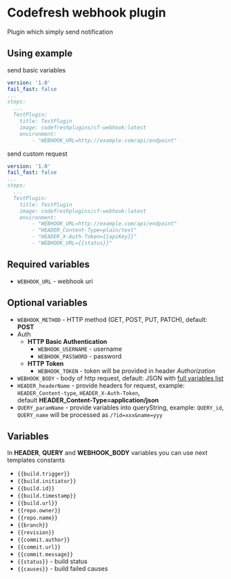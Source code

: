 # Codefresh webhook plugin

Plugin which simply send notification 

## Using example

send basic variables
```yaml
version: '1.0'
fail_fast: false
...
steps:
  ...
  TestPlugin:
    title: TestPlugin
    image: codefreshplugins/cf-webhook:latest
    environment: 
        - "WEBHOOK_URL=http://example.com/api/endpoint"
```

send custom request
```yaml
version: '1.0'
fail_fast: false
...
steps:
  ...
  TestPlugin:
    title: TestPlugin
    image: codefreshplugins/cf-webhook:latest
    environment: 
        - "WEBHOOK_URL=http://example.com/api/endpoint"
        - "HEADER_Content-Type=plain/text"
        - "HEADER_X-Auth-Token={{apiKey}}"
        - "WEBHOOK_URL={{status}}"
```

## Required variables

- `WEBHOOK_URL` - webhook uri

## Optional variables

- `WEBHOOK_METHOD` - HTTP method (GET, POST, PUT, PATCH), default: **POST**
- Auth
  - **HTTP Basic Authentication** 
    - `WEBHOOK_USERNAME` - username 
    - `WEBHOOK_PASSWORD` - password
  - **HTTP Token**
    - `WEBHOOK_TOKEN` - token will be provided in header *Authorization*
- `WEBHOOK_BODY` - body of http request, default: JSON with [full variables list](#variables)    
- `HEADER_headerName` - provide headers for request, example: `HEADER_Content-type`, `HEADER_X-Auth-Token`,   
default **HEADER_Content-Type=application/json**
- `QUERY_paramName` - provide variables into queryString, example: `QUERY_id`, `QUERY_name` will be processed as `/?id=xxx&name=yyy` 


## Variables
In **HEADER**, **QUERY** and **WEBHOOK_BODY** variables you can use next templates constants
- `{{build.trigger}}` 
- `{{build.initiator}}`  
- `{{build.id}}` 
- `{{build.timestamp}}`  
- `{{build.url}}` 
- `{{repo.owner}}`  
- `{{repo.name}}`  
- `{{branch}}` 
- `{{revision}}`  
- `{{commit.author}}` 
- `{{commit.url}}` 
- `{{commit.message}}`
- `{{status}}` - build status
- `{{causes}}` - build failed causes  
